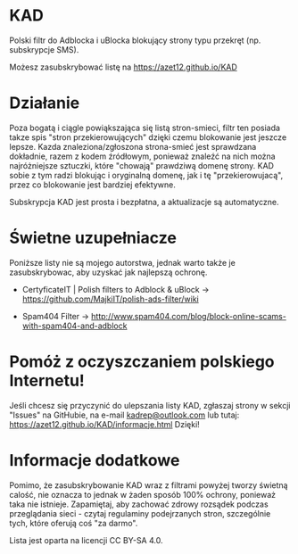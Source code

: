 # KAD
Polski filtr do Adblocka i uBlocka blokujący strony typu przekręt (np. subskrypcje SMS).

Możesz zasubskrybować listę na https://azet12.github.io/KAD

# Działanie
Poza bogatą i ciągle powiąkszająca się listą stron-smieci, filtr ten posiada takze spis "stron przekierowujących" dzięki czemu blokowanie jest jeszcze lepsze. Kazda znaleziona/zgłoszona strona-smieć jest sprawdzana dokładnie, razem z kodem źródłowym, ponieważ znaleźć na nich można najróżniejsze sztuczki, które "chowają" prawdziwą domenę strony. KAD sobie z tym radzi blokując i oryginalną domenę, jak i tę "przekierowujacą", przez co blokowanie jest bardziej efektywne.

Subskrypcja KAD jest prosta i bezpłatna, a aktualizacje są automatyczne.

# Świetne uzupełniacze
Poniższe listy nie są mojego autorstwa, jednak warto także je zasubskrybowac, aby uzyskać jak najlepszą ochronę.

* CertyficateIT | Polish filters to Adblock & uBlock -> https://github.com/MajkiIT/polish-ads-filter/wiki

* Spam404 Filter -> http://www.spam404.com/blog/block-online-scams-with-spam404-and-adblock

# Pomóż z oczyszczaniem polskiego Internetu!
Jeśli chcesz się przyczynić do ulepszania listy KAD, zgłaszaj strony w sekcji "Issues" na GitHubie, na e-mail kadrep@outlook.com lub tutaj: https://azet12.github.io/KAD/informacje.html Dzięki!

# Informacje dodatkowe
Pomimo, że zasubskrybowanie KAD wraz z filtrami powyżej tworzy świetną calość, nie oznacza to jednak w żaden sposób 100% ochrony, ponieważ taka nie istnieje. Zapamiętaj, aby zachować zdrowy rozsądek podczas przeglądania sieci - czytaj regulaminy podejrzanych stron, szczególnie tych, które oferują coś "za darmo".

Lista jest oparta na licencji CC BY-SA 4.0.
